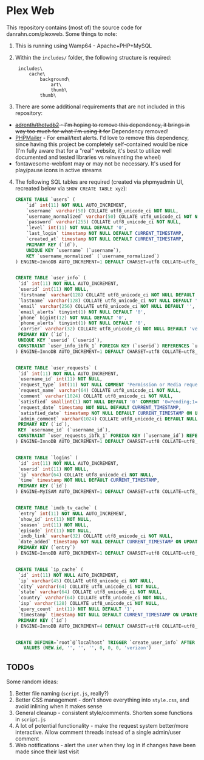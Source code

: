 # Plex Web

This repository contains (most of) the source code for danrahn.com/plexweb. Some things to note:

1. This is running using Wamp64 - Apache+PHP+MySQL
2. Within the `includes/` folder, the following structure is required:

        includes\
            cache\
                background\
                    art\
                    thumb\
                thumb\
3. There are some additional requirements that are not included in this repository:
  * ~~[adrenth/thetvdb2](https://github.com/adrenth/thetvdb2) - I'm hoping to remove this dependency, it brings in way too much for what I'm using it for~~ Dependency removed!
  * [PHPMailer](https://github.com/PHPMailer/PHPMailer) - For email/text alerts. I'd love to remove this dependency, since having this project be completely self-contained would be nice (I'm fully aware that for a "real" website, it's best to utilize well documented and tested libraries vs reinventing the wheel)
  * fontawesome-webfont may or may not be necessary. It's used for play/pause icons in active streams
4. The following SQL tables are required (created via phpmyadmin UI, recreated below via `SHOW CREATE TABLE xyz`):

    ```SQL
    CREATE TABLE `users` (
        `id` int(11) NOT NULL AUTO_INCREMENT,
        `username` varchar(50) COLLATE utf8_unicode_ci NOT NULL,
        `username_normalized` varchar(50) COLLATE utf8_unicode_ci NOT NULL,
        `password` varchar(255) COLLATE utf8_unicode_ci NOT NULL,
        `level` int(11) NOT NULL DEFAULT '0',
        `last_login` timestamp NOT NULL DEFAULT CURRENT_TIMESTAMP,
        `created_at` timestamp NOT NULL DEFAULT CURRENT_TIMESTAMP,
        PRIMARY KEY (`id`),
        UNIQUE KEY `username` (`username`),
        KEY `username_normalized` (`username_normalized`)
    ) ENGINE=InnoDB AUTO_INCREMENT=1 DEFAULT CHARSET=utf8 COLLATE=utf8_unicode_ci


    CREATE TABLE `user_info` (
     `id` int(11) NOT NULL AUTO_INCREMENT,
     `userid` int(11) NOT NULL,
     `firstname` varchar(128) COLLATE utf8_unicode_ci NOT NULL DEFAULT '',
     `lastname` varchar(128) COLLATE utf8_unicode_ci NOT NULL DEFAULT '',
     `email` varchar(256) COLLATE utf8_unicode_ci NOT NULL DEFAULT '',
     `email_alerts` tinyint(1) NOT NULL DEFAULT '0',
     `phone` bigint(12) NOT NULL DEFAULT '0',
     `phone_alerts` tinyint(1) NOT NULL DEFAULT '0',
     `carrier` varchar(32) COLLATE utf8_unicode_ci NOT NULL DEFAULT 'verizon',
     PRIMARY KEY (`id`),
     UNIQUE KEY `userid` (`userid`),
     CONSTRAINT `user_info_ibfk_1` FOREIGN KEY (`userid`) REFERENCES `users` (`id`) ON DELETE CASCADE ON UPDATE CASCADE
    ) ENGINE=InnoDB AUTO_INCREMENT=1 DEFAULT CHARSET=utf8 COLLATE=utf8_unicode_ci


    CREATE TABLE `user_requests` (
     `id` int(11) NOT NULL AUTO_INCREMENT,
     `username_id` int(11) NOT NULL,
     `request_type` int(11) NOT NULL COMMENT 'Permission or Media request',
     `request_name` varchar(64) COLLATE utf8_unicode_ci NOT NULL,
     `comment` varchar(1024) COLLATE utf8_unicode_ci NOT NULL,
     `satisfied` smallint(1) NOT NULL DEFAULT '0' COMMENT '0=Pending;1=Approved;2=Denied',
     `request_date` timestamp NOT NULL DEFAULT CURRENT_TIMESTAMP,
     `satisfied_date` timestamp NOT NULL DEFAULT CURRENT_TIMESTAMP ON UPDATE CURRENT_TIMESTAMP,
     `admin_comment` varchar(1024) COLLATE utf8_unicode_ci DEFAULT NULL,
     PRIMARY KEY (`id`),
     KEY `username_id` (`username_id`),
     CONSTRAINT `user_requests_ibfk_1` FOREIGN KEY (`username_id`) REFERENCES `users` (`id`) ON DELETE CASCADE ON UPDATE CASCADE
    ) ENGINE=InnoDB AUTO_INCREMENT=1 DEFAULT CHARSET=utf8 COLLATE=utf8_unicode_ci


    CREATE TABLE `logins` (
     `id` int(11) NOT NULL AUTO_INCREMENT,
     `userid` int(11) NOT NULL,
     `ip` varchar(64) COLLATE utf8_unicode_ci NOT NULL,
     `time` timestamp NOT NULL DEFAULT CURRENT_TIMESTAMP,
     PRIMARY KEY (`id`)
    ) ENGINE=MyISAM AUTO_INCREMENT=1 DEFAULT CHARSET=utf8 COLLATE=utf8_unicode_ci


    CREATE TABLE `imdb_tv_cache` (
     `entry` int(11) NOT NULL AUTO_INCREMENT,
     `show_id` int(11) NOT NULL,
     `season` int(11) NOT NULL,
     `episode` int(11) NOT NULL,
     `imdb_link` varchar(32) COLLATE utf8_unicode_ci NOT NULL,
     `date_added` timestamp NOT NULL DEFAULT CURRENT_TIMESTAMP ON UPDATE CURRENT_TIMESTAMP,
     PRIMARY KEY (`entry`)
    ) ENGINE=InnoDB AUTO_INCREMENT=1 DEFAULT CHARSET=utf8 COLLATE=utf8_unicode_ci


    CREATE TABLE `ip_cache` (
     `id` int(11) NOT NULL AUTO_INCREMENT,
     `ip` varchar(45) COLLATE utf8_unicode_ci NOT NULL,
     `city` varchar(64) COLLATE utf8_unicode_ci NOT NULL,
     `state` varchar(64) COLLATE utf8_unicode_ci NOT NULL,
     `country` varchar(64) COLLATE utf8_unicode_ci NOT NULL,
     `isp` varchar(128) COLLATE utf8_unicode_ci NOT NULL,
     `query_count` int(11) NOT NULL DEFAULT '1',
     `timestamp` timestamp NOT NULL DEFAULT CURRENT_TIMESTAMP ON UPDATE CURRENT_TIMESTAMP,
     PRIMARY KEY (`id`)
    ) ENGINE=InnoDB AUTO_INCREMENT=4 DEFAULT CHARSET=utf8 COLLATE=utf8_unicode_ci


    CREATE DEFINER=`root`@`localhost` TRIGGER `create_user_info` AFTER INSERT ON `users` FOR EACH ROW INSERT INTO user_info (userid, firstname, lastname, email, email_alerts, phone, phone_alerts, carrier)
       VALUES (NEW.id, '', '', '', 0, 0, 0, 'verizon')
    ```

## TODOs

Some random ideas:
1. Better file naming (`script.js`, really?)
2. Better CSS management - don't shove everything into `style.css`, and avoid inlining when it makes sense
3. General cleanup - consistent style/comments. Shorten some functions in `script.js`
4. A lot of potential functionality - make the request system better/more interactive. Allow comment threads instead of a single admin/user comment
5. Web notifications - alert the user when they log in if changes have been made since their last visit